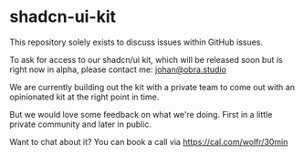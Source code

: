 # shadcn-ui-kit

This repository solely exists to discuss issues within GitHub issues. 

To ask for access to our shadcn/ui kit, which will be released soon but is right now in alpha, please contact me: johan@obra.studio

We are currently building out the kit with a private team to come out with an opinionated kit at the right point in time.

But we would love some feedback on what we're doing. First in a little private community and later in public.

Want to chat about it? You can book a call via https://cal.com/wolfr/30min